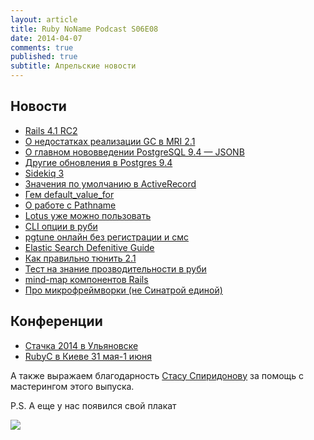 ```yaml
---
layout: article
title: Ruby NoName Podcast S06E08
date: 2014-04-07
comments: true
published: true
subtitle: Апрельские новости
---
```



## Новости
* [Rails 4.1 RC2](http://bit.ly/QSqinO)
* [О недостатках реализации GC в MRI 2.1](http://bit.ly/1kzLyrj)
* [О главном нововведении PostgreSQL 9.4 — JSONB](http://bit.ly/1imHIQQ)
* [Другие обновления в Postgres 9.4](http://bit.ly/1h32reZ)
* [Sidekiq 3](http://bit.ly/1q7Zc6t)
* [Значения по умолчанию в ActiveRecord](http://bit.ly/1snSihc)
* [Гем default_value_for](http://bit.ly/1e1O8b8)
* [О работе с Pathname](http://bit.ly/1lIyfc1)
* [Lotus уже можно пользовать](http://bit.ly/QSqIe4)
* [CLI опции в руби](http://bit.ly/1mSF4Ic)
* [pgtune онлайн без регистрации и смс](http://bit.ly/1eiHFmE)
* [Elastic Search Defenitive Guide](http://bit.ly/1h32EPc)
* [Как правильно тюнить 2.1](http://bit.ly/1hPHtQy)
* [Тест на знание прозводительности в руби](http://bit.ly/PJZo0o)
* [mind-map компонентов Rails](http://ericbrooke.wordpress.com/2014/03/30/visual-overview-of-ruby-on-rails/)
* [Про микрофреймворки (не Синатрой единой)](http://codecondo.com/12-small-ruby-frameworks/)

## Конференции
* [Стачка 2014 в Ульяновске](http://bit.ly/1e2uRpU)
* [RubyC в Киеве 31 мая-1 июня](http://bit.ly/1oDEDmV)

А также выражаем благодарность [Стасу Спиридонову](https://twitter.com/stas_spiridonov) за помощь с мастерингом этого выпуска.

P.S. А еще у нас появился свой плакат

![](https://pbs.twimg.com/media/BkiihF8CAAA5FOe.png)
